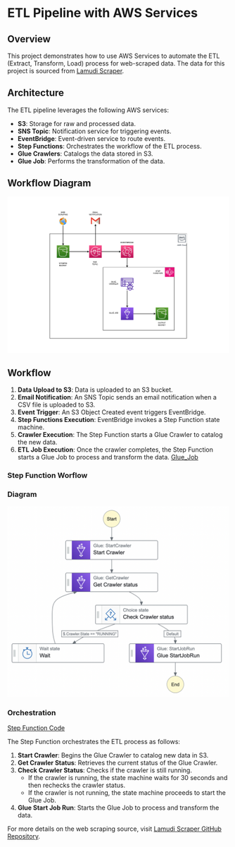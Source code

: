 # ETL Pipeline with AWS Services

## Overview

This project demonstrates how to use AWS Services to automate the ETL (Extract, Transform, Load) process for web-scraped data. The data for this project is sourced from [Lamudi Scraper](https://github.com/njolnir/Lamudi_Scraper).

## Architecture

The ETL pipeline leverages the following AWS services:

- **S3**: Storage for raw and processed data.
- **SNS Topic**: Notification service for triggering events.
- **EventBridge**: Event-driven service to route events.
- **Step Functions**: Orchestrates the workflow of the ETL process.
- **Glue Crawlers**: Catalogs the data stored in S3.
- **Glue Job**: Performs the transformation of the data.

## Workflow Diagram

![ETL Workflow Diagram](AW-ETL.jpg)

## Workflow

1. **Data Upload to S3**: Data is uploaded to an S3 bucket.
2. **Email Notification**: An SNS Topic sends an email notification when a CSV file is uploaded to S3.
3. **Event Trigger**: An S3 Object Created event triggers EventBridge.
4. **Step Functions Execution**: EventBridge invokes a Step Function state machine.
5. **Crawler Execution**: The Step Function starts a Glue Crawler to catalog the new data.
6. **ETL Job Execution**: Once the crawler completes, the Step Function starts a Glue Job to process and transform the data. [Glue_Job](Lamudi-ETL.py)

### Step Function Worflow
### Diagram

![Step Function Diagram](Lamudi_StepFunctions.png)

### Orchestration
[Step Function Code](Step_Function)

The Step Function orchestrates the ETL process as follows:

1. **Start Crawler**: Begins the Glue Crawler to catalog new data in S3.
2. **Get Crawler Status**: Retrieves the current status of the Glue Crawler.
3. **Check Crawler Status**: Checks if the crawler is still running.
   - If the crawler is running, the state machine waits for 30 seconds and then rechecks the crawler status.
   - If the crawler is not running, the state machine proceeds to start the Glue Job.
4. **Glue Start Job Run**: Starts the Glue Job to process and transform the data.

For more details on the web scraping source, visit [Lamudi Scraper GitHub Repository](https://github.com/njolnir/Lamudi_Scraper).


